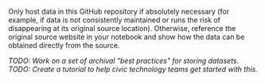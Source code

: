 Only host data in this GitHub repository if absolutely necessary (for example, if data is not consistently maintained or runs the risk of disappearing at its original source location). Otherwise, reference the original source website in your notebook and show how the data can be obtained directly from the source.  

*TODO: Work on a set of archival "best practices" for storing datasets.*  
*TODO: Create a tutorial to help civic technology teams get started with this.*  
